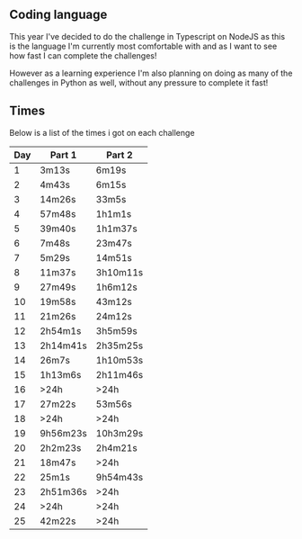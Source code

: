 ## Coding language

This year I've decided to do the challenge in Typescript on NodeJS as this is the language I'm currently most comfortable with and as I want to see how fast I
can complete the challenges!

However as a learning experience I'm also planning on doing as many of the challenges in Python as well, without any pressure to complete it fast!

## Times

Below is a list of the times i got on each challenge

| Day | Part 1   | Part 2   |
| --- | -------- | -------- |
| 1   | 3m13s    | 6m19s    |
| 2   | 4m43s    | 6m15s    |
| 3   | 14m26s   | 33m5s    |
| 4   | 57m48s   | 1h1m1s   |
| 5   | 39m40s   | 1h1m37s  |
| 6   | 7m48s    | 23m47s   |
| 7   | 5m29s    | 14m51s   |
| 8   | 11m37s   | 3h10m11s |
| 9   | 27m49s   | 1h6m12s  |
| 10  | 19m58s   | 43m12s   |
| 11  | 21m26s   | 24m12s   |
| 12  | 2h54m1s  | 3h5m59s  |
| 13  | 2h14m41s | 2h35m25s |
| 14  | 26m7s    | 1h10m53s |
| 15  | 1h13m6s  | 2h11m46s |
| 16  | >24h     | >24h     |
| 17  | 27m22s   | 53m56s   |
| 18  | >24h     | >24h     |
| 19  | 9h56m23s | 10h3m29s |
| 20  | 2h2m23s  | 2h4m21s  |
| 21  | 18m47s   | >24h     |
| 22  | 25m1s    | 9h54m43s |
| 23  | 2h51m36s | >24h     |
| 24  | >24h     | >24h     |
| 25  | 42m22s   | >24h     |
